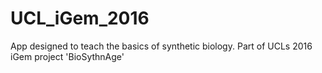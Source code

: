 # UCL_iGem_2016

App designed to teach the basics of synthetic biology. Part of UCLs 2016 iGem project 'BioSythnAge'
